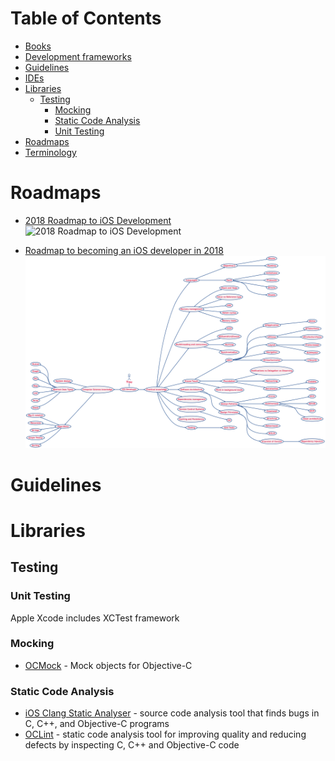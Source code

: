 # Table of Contents
- [Books](#books)
- [Development frameworks](#development-frameworks)
- [Guidelines](#guidelines)
- [IDEs](#ides)
- [Libraries](#libraries)
  - [Testing](#testing)
    - [Mocking](#mocking)
    - [Static Code Analysis](#static-code-analysis)
    - [Unit Testing](#unit-testing)
- [Roadmaps](#roadmaps)
- [Terminology](#terminology)

# Roadmaps
- [2018 Roadmap to iOS Development](https://www.reddit.com/r/iOSProgramming/comments/82w6qa/2018_roadmap_to_ios_development/)
![2018 Roadmap to iOS Development](https://preview.redd.it/ix44k24k9ik01.png?width=640&crop=smart&auto=webp&s=a69d1a299ab430acdcdf89d1be891f239ddb46c2)

- [Roadmap to becoming an iOS developer in 2018](https://github.com/BohdanOrlov/iOS-Developer-Roadmap)
![Roadmap to becoming an iOS developer in 2018](https://github.com/BohdanOrlov/iOS-Developer-Roadmap/blob/master/RoadmapProject/Script/Generated/ESSENTIALROADMAP.png)

# Guidelines

# Libraries

## Testing

### Unit Testing
Apple Xcode includes XCTest framework

### Mocking
- [OCMock](http://ocmock.org/) - Mock objects for Objective-C

### Static Code Analysis
 - [iOS Clang Static Analyser](http://clang-analyzer.llvm.org/) - source code analysis tool that finds bugs in C, C++, and Objective-C programs
 - [OCLint](http://oclint.org/) -  static code analysis tool for improving quality and reducing defects by inspecting C, C++ and Objective-C code
